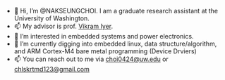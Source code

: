 - 👋 Hi, I’m @NAKSEUNGCHOI. I am a graduate research assistant at the University of Washington. 
- 📫 My advisor is prof. [Vikram Iyer](https://homes.cs.washington.edu/~vsiyer/).
- 👀 I’m interested in embedded systems and power electronics.
- 🌱 I’m currently digging into embedded linux, data structure/algorithm, and ARM Cortex-M4 bare metal programming (Device Drviers)
- 📫 You can reach out to me via choi0424@uw.edu or chlskrtmd123@gmail.com

<!---
NAKSEUNGCHOI/NAKSEUNGCHOI is a ✨ special ✨ repository because its `README.md` (this file) appears on your GitHub profile.
You can click the Preview link to take a look at your changes.
--->
